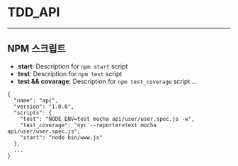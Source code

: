 # TDD_API
--------------------

## NPM 스크립트

- **start**: Description for `npm start` script
- **test**: Description for `npm test` script
- **test && covarage**: Description for `npm test_coverage` script
  ...

```
{
  "name": "api",
  "version": "1.0.0",
  "scripts": {
    "test": "NODE_ENV=test mocha api/user/user.spec.js -w",
    "test_coverage": "nyc --reporter=text mocha api/user/user.spec.js",
    "start": "node bin/www.js"
  },
  ...
}
```
